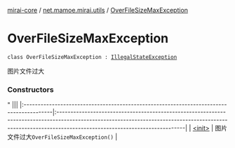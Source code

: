 [mirai-core](../../index.md) / [net.mamoe.mirai.utils](../index.md) / [OverFileSizeMaxException](./index.md)

# OverFileSizeMaxException

`class OverFileSizeMaxException : `[`IllegalStateException`](https://kotlinlang.org/api/latest/jvm/stdlib/kotlin/-illegal-state-exception/index.html)

图片文件过大

### Constructors

"
                                    |||
                                    |:----------------------------------------------------------------------------------------|:---------------------------------------------------------------------------------------------------------------------------------------------------------------------------------------------------------|
                                    | [&lt;init&gt;](-init-.md) | 图片文件过大`OverFileSizeMaxException()` |

